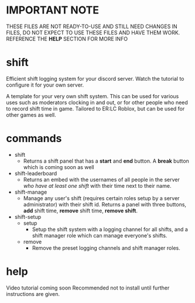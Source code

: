 # IMPORTANT NOTE
THESE FILES ARE NOT READY-TO-USE AND STILL NEED CHANGES IN FILES, DO NOT EXPECT TO USE THESE FILES AND HAVE THEM WORK. REFERENCE THE **HELP** SECTION FOR MORE INFO
# shift
Efficient shift logging system for your discord server. Watch the tutorial to configure it for your own server.

A template for your very own shift system. This can be used for various uses such as moderators clocking in and out, or for other people who need to record shift time in game. Tailored to ER:LC Roblox, but can be used for other games as well.

# commands
- shift
  - Returns a shift panel that has a **start** and **end** button. A **break** button which is coming soon as well
- shift-leaderboard
  - Returns an embed with the usernames of all people in the server *who have at least one shift* with their time next to their name.
- shift-manage
  - Manage any user's shift (requires certain roles setup by a server administrator) with their shift id. Returns a panel with three buttons, **add** shift time, **remove** shift time, **remove shift**.
- shift-setup
  - setup
    - Setup the shift system with a logging channel for all shifts, and a shift manager role which can manage everyone's shifts.
  - remove
    - Remove the preset logging channels and shift manager roles.
# help
Video tutorial coming soon
Recommended not to install until further instructions are given.
